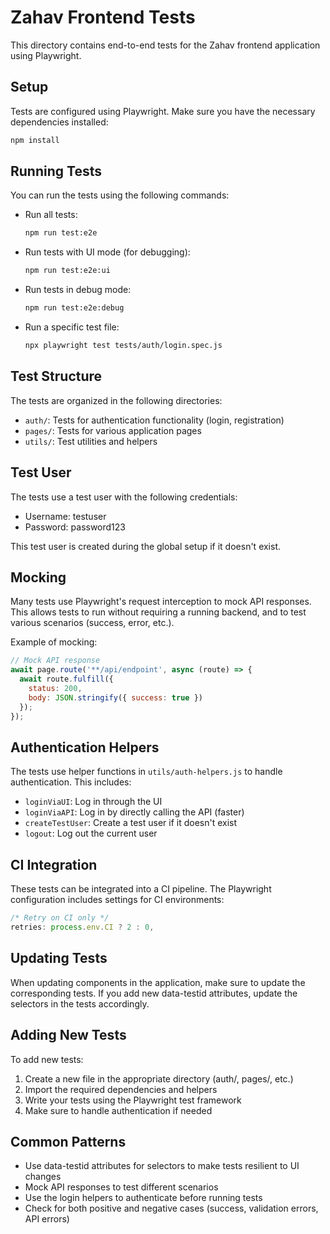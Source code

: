 # Zahav Frontend Tests

This directory contains end-to-end tests for the Zahav frontend application using Playwright.

## Setup

Tests are configured using Playwright. Make sure you have the necessary dependencies installed:

```bash
npm install
```

## Running Tests

You can run the tests using the following commands:

- Run all tests:
  ```bash
  npm run test:e2e
  ```

- Run tests with UI mode (for debugging):
  ```bash
  npm run test:e2e:ui
  ```

- Run tests in debug mode:
  ```bash
  npm run test:e2e:debug
  ```

- Run a specific test file:
  ```bash
  npx playwright test tests/auth/login.spec.js
  ```

## Test Structure

The tests are organized in the following directories:

- `auth/`: Tests for authentication functionality (login, registration)
- `pages/`: Tests for various application pages
- `utils/`: Test utilities and helpers

## Test User

The tests use a test user with the following credentials:
- Username: testuser
- Password: password123

This test user is created during the global setup if it doesn't exist.

## Mocking

Many tests use Playwright's request interception to mock API responses. This allows tests to run without requiring a running backend, and to test various scenarios (success, error, etc.).

Example of mocking:

```javascript
// Mock API response
await page.route('**/api/endpoint', async (route) => {
  await route.fulfill({
    status: 200,
    body: JSON.stringify({ success: true })
  });
});
```

## Authentication Helpers

The tests use helper functions in `utils/auth-helpers.js` to handle authentication. This includes:

- `loginViaUI`: Log in through the UI
- `loginViaAPI`: Log in by directly calling the API (faster)
- `createTestUser`: Create a test user if it doesn't exist
- `logout`: Log out the current user

## CI Integration

These tests can be integrated into a CI pipeline. The Playwright configuration includes settings for CI environments:

```javascript
/* Retry on CI only */
retries: process.env.CI ? 2 : 0,
```

## Updating Tests

When updating components in the application, make sure to update the corresponding tests. If you add new data-testid attributes, update the selectors in the tests accordingly.

## Adding New Tests

To add new tests:

1. Create a new file in the appropriate directory (auth/, pages/, etc.)
2. Import the required dependencies and helpers
3. Write your tests using the Playwright test framework
4. Make sure to handle authentication if needed

## Common Patterns

- Use data-testid attributes for selectors to make tests resilient to UI changes
- Mock API responses to test different scenarios
- Use the login helpers to authenticate before running tests
- Check for both positive and negative cases (success, validation errors, API errors)
